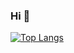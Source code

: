 ### Hi 👋

[![Top Langs](https://github-readme-stats.vercel.app/api/top-langs/?username=dyachenkodenis&layout=compact)](https://github.com/dyachenkodenis/github-readme-stats)

<!--
**dyachenkodenis/dyachenkodenis** is a ✨ _special_ ✨ repository because its `README.md` (this file) appears on your GitHub profile.

Here are some ideas to get you started:

- 🔭 I’m currently working on ...
- 🌱 I’m currently learning ...
- 👯 I’m looking to collaborate on ...
- 🤔 I’m looking for help with ...
- 💬 Ask me about ...
- 📫 How to reach me: ...
- 😄 Pronouns: ...
- ⚡ Fun fact: ...
-->
